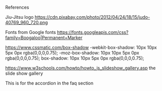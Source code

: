 References

Jiu-Jitsu logo
https://cdn.pixabay.com/photo/2012/04/24/18/15/judo-40769_960_720.png

Fonts from Google fonts
https://fonts.googleapis.com/css?family=Boogaloo|Permanent+Marker

https://www.cssmatic.com/box-shadow
-webkit-box-shadow: 10px 10px 5px 0px rgba(0,0,0,0.75);
-moz-box-shadow: 10px 10px 5px 0px rgba(0,0,0,0.75);
box-shadow: 10px 10px 5px 0px rgba(0,0,0,0.75);

https://www.w3schools.com/howto/howto_js_slideshow_gallery.asp
the slide show gallery



<!--https://www.w3schools.com/howto/tryit.asp?filename=tryhow_js_accordion-->
This is for the accordion in the faq section